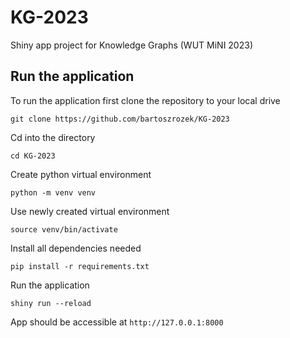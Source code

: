 # KG-2023

Shiny app project for Knowledge Graphs (WUT MiNI 2023)

## Run the application

To run the application first clone the repository to your local drive

`git clone https://github.com/bartoszrozek/KG-2023`

Cd into the directory

`cd KG-2023`

Create python virtual environment

`python -m venv venv`

Use newly created virtual environment

`source venv/bin/activate`

Install all dependencies needed

`pip install -r requirements.txt`

Run the application

`shiny run --reload`

App should be accessible at `http://127.0.0.1:8000`
